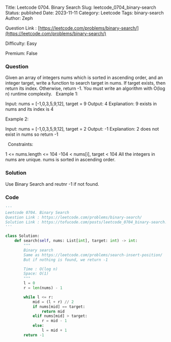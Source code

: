 Title: Leetcode 0704. Binary Search
Slug: leetcode_0704_binary-search
Status: published
Date: 2023-11-11
Category: Leetcode
Tags: binary-search
Author: Zeph

Question Link : [https://leetcode.com/problems/binary-search/](https://leetcode.com/problems/binary-search/)

Difficulty: Easy

Premium: False

### Question
Given an array of integers nums which is sorted in ascending order, and an integer target, write a function to search target in nums. If target exists, then return its index. Otherwise, return -1.
You must write an algorithm with O(log n) runtime complexity.
 
Example 1:

Input: nums = [-1,0,3,5,9,12], target = 9
Output: 4
Explanation: 9 exists in nums and its index is 4

Example 2:

Input: nums = [-1,0,3,5,9,12], target = 2
Output: -1
Explanation: 2 does not exist in nums so return -1

 
Constraints:

1 <= nums.length <= 104
-104 < nums[i], target < 104
All the integers in nums are unique.
nums is sorted in ascending order.

### Solution

Use Binary Search and reutnr -1 if not found.

### Code
```python
'''
Leetcode 0704. Binary Search
Question Link : https://leetcode.com/problems/binary-search/
Solution Link : https://tofucode.com/posts/leetcode_0704_binary-search.html
'''

class Solution:
    def search(self, nums: List[int], target: int) -> int:
        """
        Binary search
        Same as https://leetcode.com/problems/search-insert-position/
        But if nothing is found, we return -1

        Time : O(log n)
        Space: O(1)
        """
        l = 0
        r = len(nums) - 1

        while l <= r:
            mid = (l + r) // 2
            if nums[mid] == target:
                return mid
            elif nums[mid] > target:
                r = mid - 1
            else:
                l = mid + 1
        return -1
```

